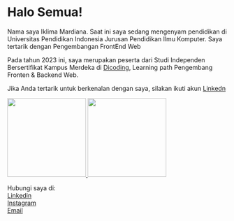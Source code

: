 # Halo Semua!  

Nama saya Iklima Mardiana. Saat ini saya sedang mengenyam pendidikan di Universitas Pendidikan Indonesia Jurusan Pendidikan Ilmu Komputer. Saya tertarik dengan Pengembangan FrontEnd Web

Pada tahun 2023 ini, saya merupakan peserta dari Studi Independen Bersertifikat Kampus Merdeka di [Dicoding](https://www.dicoding.com/), Learning path Pengembang Fronten & Backend Web.

Jika Anda tertarik untuk berkenalan dengan saya, silakan ikuti akun [Linkedn](https://www.linkedin.com/in/iklima-mardiana-30ba82195/)


<p align="left">
<a href="https://github.com/iklimardiana">
  <img height="180em" src="https://github-readme-stats-eight-theta.vercel.app/api?username=iklimardiana&show_icons=true&theme=algolia&include_all_commits=true&count_private=true"/>
  <img height="180em" src="https://github-readme-stats-eight-theta.vercel.app/api/top-langs/?username=iklimardiana&layout=compact&langs_count=8&theme=algolia"/>
</a>
</p>

Hubungi saya di:  
[Linkedin](https://www.linkedin.com/in/iklima-mardiana-30ba82195/)  
[Instagram](https://www.instagram.com/iklim.am)  
<a href="mailto:iklimardiana911@gmail.com">Email</a>
